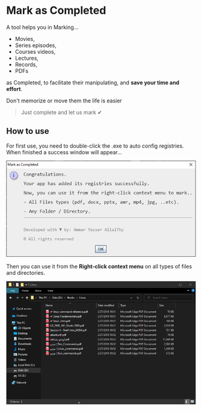 # Mark as Completed

A tool helps you in Marking...

- Movies,
- Series episodes,
- Courses videos,
- Lectures,
- Records,
- PDFs

as Completed, to facilitate their manipulating, and **save your time and effort**.

Don't memorize or move them the life is easier

> Just complete and let us mark ✔

## How to use

For first use, you need to double-click the .exe to auto config registries. When finished a success window will
appear...

![Configurations](Configurations.png)

Then you can use it from the **Right-click context menu** on all types of files and directories.

![Preview](Preview.gif)